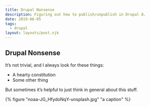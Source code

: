 ```yaml
---
title: Drupal Nonsense
description: Figuring out how to publish/unpublish in Drupal 8.
date: 2019-06-05
tags:
  - drupal
layout: layouts/post.njk
---
```


## Drupal Nonsense

It’s not trivial, and I always look for these things:

* A hearty constitution
* Some other thing

But sometimes it’s helpful to just think in general about this stuff.

{% figure "noaa-JG_HfydoNqY-unsplash.jpg" "a caption" %}